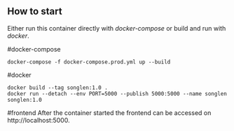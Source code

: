 ## How to start

Either run this container directly with *docker-compose* or build and run with *docker*.

#docker-compose
```
docker-compose -f docker-compose.prod.yml up --build
```

#docker
```
docker build --tag songlen:1.0 .
docker run --detach --env PORT=5000 --publish 5000:5000 --name songlen songlen:1.0
```

#frontend
After the container started the frontend can be accessed on http://localhost:5000.
